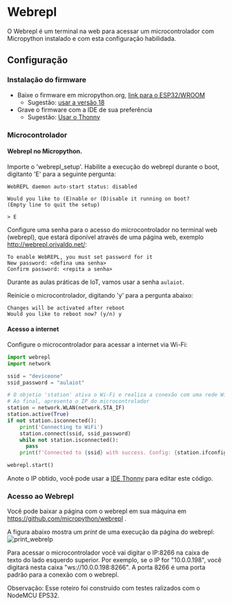 # Webrepl

O Webrepl é um terminal na web para acessar um microcontrolador com Micropython instalado e com esta configuração habilidada.

## Configuração

### Instalação do firmware

- Baixe o firmware em micropython.org, [link para o ESP32/WROOM](micropython.org)
  - Sugestão: [usar a versão 18](https://micropython.org/resources/firmware/esp32-20220117-v1.18.bin)
- Grave o firmware com a IDE de sua preferência
  - Sugestão: [Usar o Thonny](https://thonny.org/)

### Microcontrolador

#### Webrepl no Micropython.

Importe o 'webrepl_setup'. Habilite a execução do webrepl durante o boot, digitanto 'E' para a seguinte pergunta:

```
WebREPL daemon auto-start status: disabled

Would you like to (E)nable or (D)isable it running on boot?
(Empty line to quit the setup)

> E
```

Configure uma senha para o acesso do microcontrolador no terminal web (webrepl), que estará diponível através de uma página web, exemplo http://webrepl.orivaldo.net/:

```
To enable WebREPL, you must set password for it
New password: <defina uma senha>
Confirm password: <repita a senha>
```

Durante as aulas práticas de IoT, vamos usar a senha `aulaiot`.

Reinicie o microcontrolador, digitando 'y' para a pergunta abaixo:

```
Changes will be activated after reboot
Would you like to reboot now? (y/n) y
```

#### Acesso a internet

Configure o microcontrolador para acessar a internet via Wi-Fi:

```python
import webrepl
import network

ssid = "deviceone"
ssid_password = "aulaiot"

# O objetio 'station' ativa o Wi-Fi e realiza a conexão com uma rede Wi-Fi desejada
# Ao final, apresenta o IP do microcontrolador
station = network.WLAN(network.STA_IF)
station.active(True)
if not station.isconnected():
    print('Connecting to WiFi')
    station.connect(ssid, ssid_password)
    while not station.isconnected():
      pass
    print(f'Connected to {ssid} with success. Config: {station.ifconfig()}')

webrepl.start()
```

Anote o IP obtido, você pode usar a [IDE Thonny](https://youtu.be/nA7pf668__U) para editar este código.

### Acesso ao Webrepl

Você pode baixar a página com o webrepl em sua máquina em https://github.com/micropython/webrepl .

A figura abaixo mostra um _print_ de uma execução da página do webrepl:
![print_webrelp](https://github.com/ect-info/IoT/assets/19957124/c4e79f9d-1287-4588-9b15-0bfe7b5da714)

Para acessar o microcontrolador você vai digitar o IP:8266 na caixa de texto do lado esquerdo superior. Por exemplo, se o IP for "10.0.0.198", você digitará nesta caixa "ws://10.0.0.198:8266". A porta 8266 é uma porta padrão para a conexão com o webrepl.

Observação: Esse roteiro foi construído com testes ralizados com o NodeMCU EPS32.
